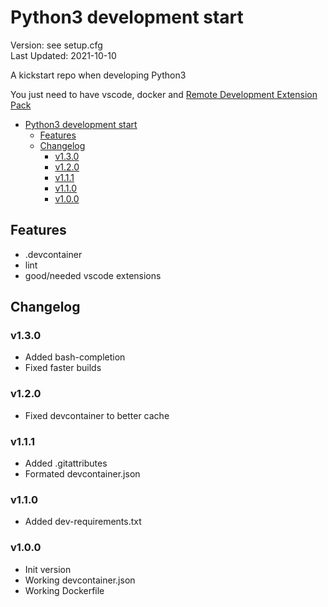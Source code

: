 # Python3 development start

Version: see setup.cfg  
Last Updated: 2021-10-10  

A kickstart repo when developing Python3  

You just need to have vscode, docker and [Remote Development Extension Pack](https://marketplace.visualstudio.com/items?itemName=ms-vscode-remote.vscode-remote-extensionpack)  

- [Python3 development start](#python3-development-start)
  - [Features](#features)
  - [Changelog](#changelog)
    - [v1.3.0](#v130)
    - [v1.2.0](#v120)
    - [v1.1.1](#v111)
    - [v1.1.0](#v110)
    - [v1.0.0](#v100)

## Features

- .devcontainer  
- lint  
- good/needed vscode extensions  

## Changelog

### v1.3.0

- Added bash-completion
- Fixed faster builds

### v1.2.0

- Fixed devcontainer to better cache

### v1.1.1

- Added .gitattributes
- Formated devcontainer.json

### v1.1.0

- Added dev-requirements.txt

### v1.0.0

- Init version  
- Working devcontainer.json  
- Working Dockerfile  
